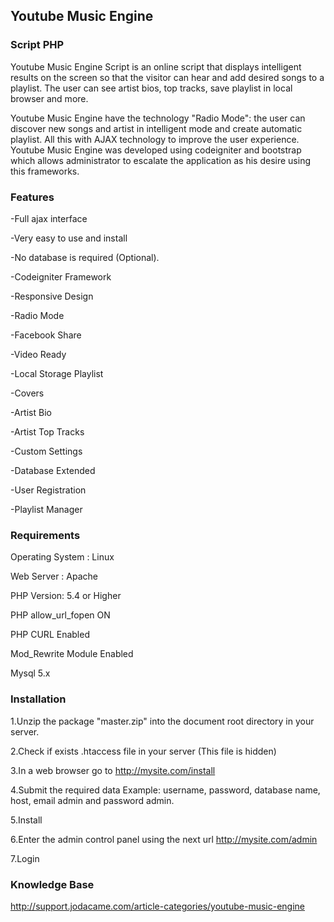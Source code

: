 ## Youtube Music Engine
### Script PHP
Youtube Music Engine Script is an online script that displays intelligent results on the screen so that the visitor can hear and add desired songs to a playlist. The user can see artist bios, top tracks, save playlist in local browser and more.


Youtube Music Engine have the technology "Radio Mode": the user can discover new songs and artist in intelligent mode and create automatic playlist. All this with AJAX technology to improve the user experience. Youtube Music Engine was developed using codeigniter and bootstrap which allows administrator to escalate the application as his desire using this frameworks.

### Features



-Full ajax interface

-Very easy to use and install

-No database is required (Optional).

-Codeigniter Framework

-Responsive Design

-Radio Mode

-Facebook Share

-Video Ready

-Local Storage Playlist

-Covers

-Artist Bio

-Artist Top Tracks

-Custom Settings

-Database Extended

-User Registration

-Playlist Manager




### Requirements


Operating System : Linux

Web Server : Apache

PHP Version: 5.4 or Higher

PHP allow_url_fopen ON

PHP CURL Enabled

Mod_Rewrite Module Enabled

Mysql 5.x



### Installation

1.Unzip the package "master.zip" into the document root directory in your
server.

2.Check if exists .htaccess file in your server (This file is hidden)

3.In a web browser go to http://mysite.com/install

4.Submit the required data Example: username, password, database name,
host, email admin and password admin.

5.Install

6.Enter the admin control panel using the next url http://mysite.com/admin

7.Login


### Knowledge Base

http://support.jodacame.com/article-categories/youtube-music-engine